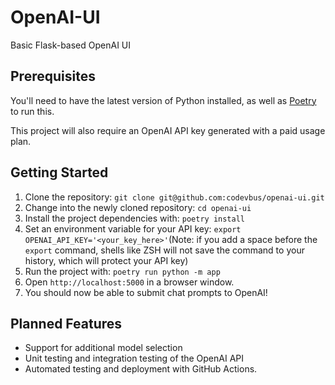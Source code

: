 # OpenAI-UI
Basic Flask-based OpenAI UI 

## Prerequisites
You'll need to have the latest version of Python installed, as well as [Poetry](https://python-poetry.org/) to run this. 

This project will also require an OpenAI API key generated with a paid usage plan.

## Getting Started
1. Clone the repository: `git clone git@github.com:codevbus/openai-ui.git`
2. Change into the newly cloned repository: `cd openai-ui`
3. Install the project dependencies with: `poetry install`
4. Set an environment variable for your API key: `export OPENAI_API_KEY='<your_key_here>'`(Note: if you add a space before the `export` command, shells like ZSH will not save the command to your history, which will protect your API key)
5. Run the project with: `poetry run python -m app`
6. Open `http://localhost:5000` in a browser window.
7. You should now be able to submit chat prompts to OpenAI!

## Planned Features
- Support for additional model selection
- Unit testing and integration testing of the OpenAI API
- Automated testing and deployment with GitHub Actions.

